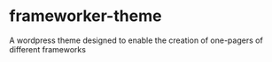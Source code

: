 # frameworker-theme
A wordpress theme designed to enable the creation of one-pagers of different frameworks
